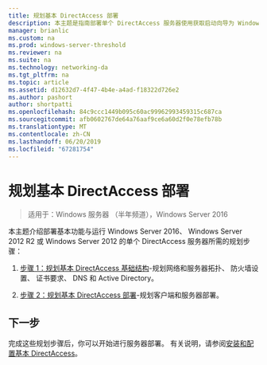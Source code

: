 ```yaml
---
title: 规划基本 DirectAccess 部署
description: 本主题是指南部署单个 DirectAccess 服务器使用获取启动向导为 Windows Server 2016 的一部分
manager: brianlic
ms.custom: na
ms.prod: windows-server-threshold
ms.reviewer: na
ms.suite: na
ms.technology: networking-da
ms.tgt_pltfrm: na
ms.topic: article
ms.assetid: d12632d7-4f47-4b4e-a4ad-f18322d726e2
ms.author: pashort
author: shortpatti
ms.openlocfilehash: 84c9ccc1449b095c60ac99962993459315c687ca
ms.sourcegitcommit: afb0602767de64a76aaf9ce6a60d2f0e78efb78b
ms.translationtype: MT
ms.contentlocale: zh-CN
ms.lasthandoff: 06/20/2019
ms.locfileid: "67281754"
---
```

# <a name="plan-a-basic-directaccess-deployment"></a>规划基本 DirectAccess 部署

>适用于：Windows 服务器 （半年频道），Windows Server 2016

本主题介绍部署基本功能与运行 Windows Server 2016、 Windows Server 2012 R2 或 Windows Server 2012 的单个 DirectAccess 服务器所需的规划步骤：  
  
1.  [步骤 1：规划基本 DirectAccess 基础结构](da-basic-plan-s1-infrastructure.md)-规划网络和服务器拓扑、 防火墙设置、 证书要求、 DNS 和 Active Directory。  
  
2.  [步骤 2：规划基本 DirectAccess 部署](da-basic-plan-s2-deployment.md)-规划客户端和服务器部署。  
  
## <a name="next-step"></a>下一步  
完成这些规划步骤后，你可以开始进行服务器部署。 有关说明，请参阅[安装和配置基本 DirectAccess](Install-and-Configure-Basic-DirectAccess.md)。  
  


